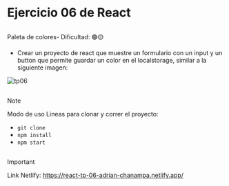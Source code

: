# Ejercicio 06 de React

##
Paleta de colores- Dificultad:  🟢🟡

- Crear un proyecto de react que muestre un formulario con un input y un button que permite guardar un color en el localstorage, similar a la siguiente imagen:

![tp06](https://github.com/AdrianKarma/react-Ejercicio-06/assets/20958616/076f3f2a-1b95-4ac4-b82b-a2cd9ec2575d)


##


>[!NOTE]
Modo de uso
Lineas para clonar y correr el proyecto:

- `git clone`
- `npm install`
- `npm start`

##
 >[!IMPORTANT]
Link Netlify:
https://react-tp-06-adrian-chanampa.netlify.app/

